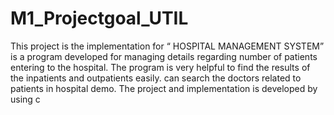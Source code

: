 # M1_Projectgoal_UTIL
This project is the implementation for “ HOSPITAL MANAGEMENT SYSTEM” is a program developed for managing details regarding number of patients entering to the hospital. The program is very helpful to find the results of the inpatients and outpatients easily. can search the doctors related to patients in hospital demo. The project and implementation is developed by using c
